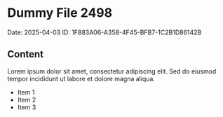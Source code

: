 # Dummy File 2498

Date: 2025-04-03
ID: 1F883A06-A358-4F45-BFB7-1C2B1D86142B

## Content

Lorem ipsum dolor sit amet, consectetur adipiscing elit.
Sed do eiusmod tempor incididunt ut labore et dolore magna aliqua.

* Item 1
* Item 2
* Item 3
